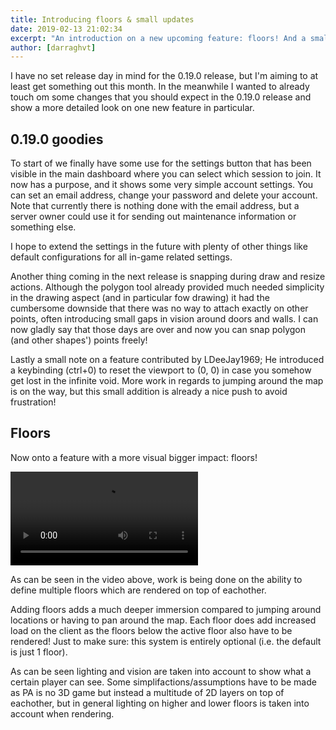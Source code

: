 ```yaml
---
title: Introducing floors & small updates
date: 2019-02-13 21:02:34
excerpt: "An introduction on a new upcoming feature: floors! And a small overview of some other things going on in the 0.19.0 release."
author: [darraghvt]
---
```


I have no set release day in mind for the 0.19.0 release, but I'm aiming to at least get something out this month. In the meanwhile I wanted to already touch om some changes that you should expect in the 0.19.0 release and show a more detailed look on one new feature in particular.

## 0.19.0 goodies

To start of we finally have some use for the settings button that has been visible in the main dashboard where you can select which session to join.
It now has a purpose, and it shows some very simple account settings. You can set an email address, change your password and delete your account.
Note that currently there is nothing done with the email address, but a server owner could use it for sending out maintenance information or something else.

I hope to extend the settings in the future with plenty of other things like default configurations for all in-game related settings.

Another thing coming in the next release is snapping during draw and resize actions. Although the polygon tool already provided much needed simplicity in the drawing aspect (and in particular fow drawing) it had the cumbersome downside that there was no way to attach exactly on other points, often introducing small gaps in vision around doors and walls.
I can now gladly say that those days are over and now you can snap polygon (and other shapes') points freely!

Lastly a small note on a feature contributed by LDeeJay1969; He introduced a keybinding (ctrl+0) to reset the viewport to (0, 0) in case you somehow get lost in the infinite void.
More work in regards to jumping around the map is on the way, but this small addition is already a nice push to avoid frustration!

## Floors

Now onto a feature with a more visual bigger impact: floors!

<video src="/assets/0.19.0/floors.webm" type="video/webm" autoplay loop></video>

As can be seen in the video above, work is being done on the ability to define multiple floors which are rendered on top of eachother.

Adding floors adds a much deeper immersion compared to jumping around locations or having to pan around the map.
Each floor does add increased load on the client as the floors below the active floor also have to be rendered!
Just to make sure: this system is entirely optional (i.e. the default is just 1 floor).

As can be seen lighting and vision are taken into account to show what a certain player can see. Some simplifactions/assumptions have to be made as PA is no 3D game but instead a multitude of 2D layers on top of eachother, but in general lighting on higher and lower floors is taken into account when rendering.
